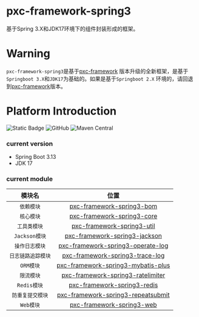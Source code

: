 # pxc-framework-spring3

基于Spring 3.X和JDK17环境下的组件封装形成的框架。

# Warning

`pxc-framework-spring3`是基于[pxc-framework](https://github.com/panxiaochao/pxc-framework)
版本升级的全新框架，是基于`Springboot 3.X`和`JDK17`为基础的。如果是基于`Springboot 2.X`
环境的，请回退到[pxc-framework](https://github.com/panxiaochao/pxc-framework)版本。

# Platform Introduction

![Static Badge](https://img.shields.io/badge/17%2B-red?logo=oracle&logoColor=%23F80000&label=JDK&link=https%3A%2F%2Fwww.oracle.com%2Fjava%2Ftechnologies%2Fdownloads%2F%23java8)
![GitHub](https://img.shields.io/github/license/panxiaochao/pxc-framework?color=%230094F5)
![Maven Central](https://img.shields.io/maven-central/v/io.github.panxiaochao/pxc-framework-spring3-core?color=%2300B388)

### current version

- Spring Boot 3.13
- JDK 17

### current module

|     模块名     |                                    位置                                    |
|:-----------:|:------------------------------------------------------------------------:|
|   `依赖模块`    |          [pxc-framework-spring3-bom](pxc-framework-spring3-bom)          |
|   `核心模块`    |         [pxc-framework-spring3-core](pxc-framework-spring3-core)         |
|   `工具类模块`   |         [pxc-framework-spring3-util](pxc-framework-spring3-util)         |
| `Jackson模块` |      [pxc-framework-spring3-jackson](pxc-framework-spring3-jackson)      |
|  `操作日志模块`   |  [pxc-framework-spring3-operate-log](pxc-framework-spring3-operate-log)  |
| `日志链路追踪模块`  |    [pxc-framework-spring3-trace-log](pxc-framework-spring3-trace-log)    |
|   `ORM模块`   | [pxc-framework-spring3-mybatis-plus](pxc-framework-spring3-mybatis-plus) |
|   `限流模块`    |  [pxc-framework-spring3-ratelimiter](pxc-framework-spring3-ratelimiter)  |
|  `Redis模块`  |        [pxc-framework-spring3-redis](pxc-framework-spring3-redis)        |
|  `防重复提交模块`  | [pxc-framework-spring3-repeatsubmit](pxc-framework-spring3-repeatsubmit) |
|   `Web模块`   |          [pxc-framework-spring3-web](pxc-framework-spring3-web)          |

